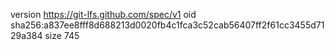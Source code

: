 version https://git-lfs.github.com/spec/v1
oid sha256:a837ee8fff8d688213d0020fb4c1fca3c52cab56407ff2f61cc3455d7129a384
size 745
